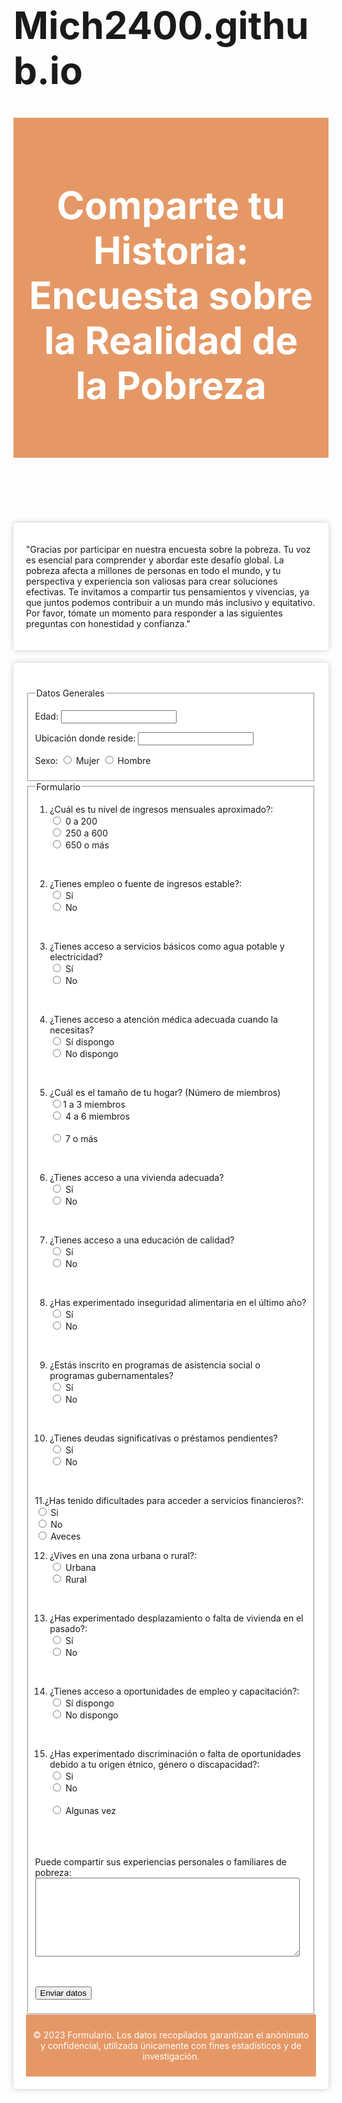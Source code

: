 # Mich2400.github.io
<html lang="es-ES">
<head>

  <meta charset="utf-8">
  <title>PROYECTO 3</title>
<body>

 <style>
        h1 {

            font-size: 60px;
        }

        .container {

            max-width: 750px;

            margin: 20px auto;

            padding: 20px;

            background-color: #fff;

            border-radius: 5px;

            box-shadow: 0px 0px 10px rgba(0, 0, 0, 0.2);

        }


        .content {

            margin-top: 20px;

        }



        footer {

            background-color:#E59866;

            color: #fff;

            text-align: center;

            padding: 10px;

        }

    </style>

  <header style="background-color:#E59866;color: #fff;padding: 20px; text-align: center; font-size: 26px;">

   <h1><p align="center">Comparte tu Historia: Encuesta sobre la Realidad de la Pobreza</p></h1>

   </header>

<nav style= "max-width: 1000px;margin: 20px auto; padding: 20px;background-color: #fff;border-radius: 5px;box-shadow: 0px 0px 10px rgba(0, 0, 0, 0.2);">

 <p>"Gracias por participar en nuestra encuesta sobre la pobreza. Tu voz es esencial para comprender y abordar este desafío global. La pobreza afecta a millones de personas en todo el mundo, y tu perspectiva y experiencia son valiosas para crear soluciones efectivas. Te invitamos a compartir tus pensamientos y vivencias, ya que juntos podemos contribuir a un mundo más inclusivo y equitativo. Por favor, tómate un momento para responder a las siguientes preguntas con honestidad y confianza."</p></nav>



<div class="container">
 <div class="content">

   <fieldset>
  <legend>Datos Generales</legend>
  <p>Edad: <input type="text" name="edad"></p>
<p>Ubicación donde reside: <input type="text"></p>
<p>Sexo:
<input type="radio" name="sexo" value="Mujer"> Mujer
 <input type="radio" name="sexo" value="Hombre"> Hombre</p>
 </fieldset>

<fieldset>
  <legend>Formulario</legend>

  1. ¿Cuál es tu nivel de ingresos mensuales aproximado?:
<br /><input type="radio" name="1. ¿Cuál es tu nivel de ingresos mensuales aproximado?"> 0 a 200
<br /> <input type="radio" name="1. ¿Cuál es tu nivel de ingresos mensuales aproximado?"> 250 a 600
<br /><input type="radio" name="1. ¿Cuál es tu nivel de ingresos mensuales aproximado?"> 650 o más
<br />

               

 2. ¿Tienes empleo o fuente de ingresos estable?:
<br /><input type="radio" name=" 2. ¿Tienes empleo o fuente de ingresos estable?"> Sí
<br /> <input type="radio" name=" 2. ¿Tienes empleo o fuente de ingresos estable?"> No
<br />

 3. ¿Tienes acceso a servicios básicos como agua potable y electricidad?
  <br />  <input type="radio" name="  3. ¿Tienes acceso a servicios básicos como agua potable y electricidad?"> Sí
  <br />  <input type="radio" name="  3. ¿Tienes acceso a servicios básicos como agua potable y electricidad?"> No
<br />

4. ¿Tienes acceso a atención médica adecuada cuando la necesitas?
 <br />  <input type="radio" name=" 4. ¿Tienes acceso a atención médica adecuada cuando la necesitas?"> Sí dispongo
 <br />  <input type="radio" name=" 4. ¿Tienes acceso a atención médica adecuada cuando la necesitas?"> No dispongo     
<br />


5. ¿Cuál es el tamaño de tu hogar? (Número de miembros)
    <br />  <input type="radio" name="5. ¿Cuál es el tamaño de tu hogar? (Número de miembros)">1 a 3 miembros
    <br />  <input type="radio" name="5. ¿Cuál es el tamaño de tu hogar? (Número de miembros)"> 4 a 6 miembros           
    <br />  <input type="radio" name="5. ¿Cuál es el tamaño de tu hogar? (Número de miembros)"> 7 o más
<br />

6. ¿Tienes acceso a una vivienda adecuada?
 <br />   <input type="radio" name="vivienda" value="Si"> Sí
 <br />   <input type="radio" name="vivienda" value="No"> No
<br />

   7. ¿Tienes acceso a una educación de calidad?
 <br />  <input type="radio" name="educacion" value="Si"> Sí
 <br />  <input type="radio" name="educacion" value="No"> No
<br />


   8. ¿Has experimentado inseguridad alimentaria en el último año?
    <br /> <input type="radio" name="inseguridad_alimentaria" value="Si"> Sí
    <br /> <input type="radio" name="inseguridad_alimentaria" value="No"> No
<br />


   9. ¿Estás inscrito en programas de asistencia social o programas gubernamentales?
 <br /> <input type="radio" name="asistencia_social" value="Si"> Sí
  <br /> <input type="radio" name="asistencia_social" value="No"> No
<br />

10. ¿Tienes deudas significativas o préstamos pendientes?
 <br /> <input type="radio" name="deudas" value="Si"> Sí
 <br /> <input type="radio" name="deudas" value="No"> No
<br />

11.¿Has tenido dificultades para acceder a servicios financieros?:
 <br /> <input type="radio" name="11. ¿Has tenido dificultades para acceder a servicios financieros?"> Si
  <br /><input type="radio" name="11. ¿Has tenido dificultades para acceder a servicios financieros?"> No
  <br /><input type="radio" name="11. ¿Has tenido dificultades para acceder a servicios financieros?"> Aveces
<br />

 12. ¿Vives en una zona urbana o rural?:
   <br /> <input type="radio" name=" 12. ¿Vives en una zona urbana o rural?"> Urbana
   <br /> <input type="radio" name=" 12. ¿Vives en una zona urbana o rural?"> Rural
<br />

 13. ¿Has experimentado desplazamiento o falta de vivienda en el pasado?:
   <br /><input type="radio" name="  13. ¿Has experimentado desplazamiento o falta de vivienda en el pasado?"> Sí
   <br /><input type="radio" name="  13. ¿Has experimentado desplazamiento o falta de vivienda en el pasado?"> No         
<br />


14. ¿Tienes acceso a oportunidades de empleo y capacitación?:
  <br /><input type="radio" name=" 14. ¿Tienes acceso a oportunidades de empleo y capacitación?"> Sí dispongo
  <br /><input type="radio" name=" 14. ¿Tienes acceso a oportunidades de empleo y capacitación?"> No dispongo          
<br />


15. ¿Has experimentado discriminación o falta de oportunidades debido a tu origen étnico, género o discapacidad?:
    <br /><input type="radio" name="15. ¿Has experimentado discriminación o falta de oportunidades debido a tu origen étnico, género o discapacidad? "> Si
     <br /><input type="radio" name="15. ¿Has experimentado discriminación o falta de oportunidades debido a tu origen étnico, género o discapacidad? "> No  
   <br /><input type="radio" name="15. ¿Has experimentado discriminación o falta de oportunidades debido a tu origen étnico, género o discapacidad? "> Algunas vez
<br />
<br />
 <br />Puede compartir sus experiencias personales o familiares de pobreza: <TEXTAREA COLS="50" ROWS="8"> </TEXTAREA>

<br />
<br />

<br /><input type="submit" value="Enviar datos">
</fieldset>
 <footer>

  <p>&copy; 2023 Formulario. Los datos recopilados garantizan el anónimato y confidencial, utilizada únicamente con fines estadísticos y de investigación.</p>
 </footer>
